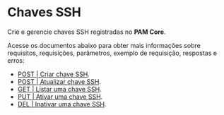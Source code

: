# Chaves SSH

Crie e gerencie chaves SSH registradas no **PAM Core**.

Acesse os documentos abaixo para obter mais informações sobre requisitos, requisições, parâmetros, exemplo de requisição, respostas e erros:



-  [POST | Criar chave SSH](/v4/docs/pt/api-post-create-ssh-key).
-  [POST | Atualizar chave SSH](/v4/docs/pt/api-post-update-ssh-key).
-  [GET | Listar uma chave SSH](/v4/docs/pt/api-get-list-an-ssh-key).
-  [PUT | Ativar uma chave SSH](/v4/docs/pt/api-put-enable-ssh-key).
-  [DEL | Inativar uma chave SSH](/v4/docs/pt/api-del-disable-ssh-key).
